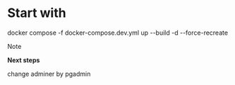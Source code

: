 # Start with

docker compose -f docker-compose.dev.yml up --build -d --force-recreate

> [!NOTE] 
>
> **Next steps**
>
> change adminer by pgadmin
